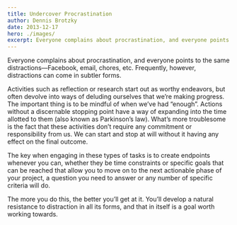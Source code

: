 ```yaml
---
title: Undercover Procrastination
author: Dennis Brotzky
date: 2013-12-17
hero: ./images/
excerpt: Everyone complains about procrastination, and everyone points to the same distractions—Facebook, email, chores, etc. Frequently, however, distractions can come in subtler forms.
---
```

Everyone complains about procrastination, and everyone points to the same distractions—Facebook, email, chores, etc. Frequently, however, distractions can come in subtler forms.

Activities such as reflection or research start out as worthy endeavors, but often devolve into ways of deluding ourselves that we’re making progress. The important thing is to be mindful of when we’ve had “enough”. Actions without a discernable stopping point have a way of expanding into the time allotted to them (also known as Parkinson’s law). What’s more troublesome is the fact that these activities don’t require any commitment or responsibility from us. We can start and stop at will without it having any effect on the final outcome.

The key when engaging in these types of tasks is to create endpoints whenever you can, whether they be time constraints or specific goals that can be reached that allow you to move on to the next actionable phase of your project, a question you need to answer or any number of specific criteria will do.

The more you do this, the better you’ll get at it. You’ll develop a natural resistance to distraction in all its forms, and that in itself is a goal worth working towards.
